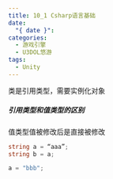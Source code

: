 ```yaml
---
title: 10_1 Csharp语言基础
date:
  "{ date }": 
categories:
  - 游戏引擎
  - U3DOL悠游
tags:
  - Unity
---
```

 

类是引用类型，需要实例化对象

##### 引用类型和值类型的区别
值类型值被修改后是直接被修改 
```C#
string a = “aaa”;
string b = a;

a = "bbb";
```
##### 
